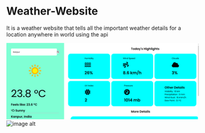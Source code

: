 # Weather-Website
It is a weather website that tells all the important weather details for a location anywhere in world using the api

![image alt](https://github.com/ayushtiwari5679/Weather-Website/blob/main/Screenshot%202024-12-23%20143103.png?raw=true)
![image alt]()
